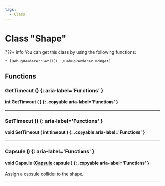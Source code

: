 ```yaml
---
tags:
  - Class
---
```

# Class "Shape"

???+ info
    You can get this class by using the following functions:

    * [DebugRenderer:Get()](../DebugRenderer.md#get)
        
## Functions

### GetTimeout () {: aria-label='Functions' }
#### int GetTimeout ( ) {: .copyable aria-label='Functions' }

___
### SetTimeout () {: aria-label='Functions' }
#### void SetTimeout ( int timeout ) {: .copyable aria-label='Functions' }

___
### Capsule () {: aria-label='Functions' }
#### void Capsule ([Capsule](../Capsule.md) capsule ) {: .copyable aria-label='Functions' }
Assign a capsule collider to the shape.
___
